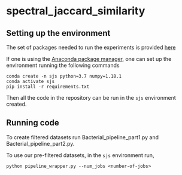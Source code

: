 # spectral_jaccard_similarity

## Setting up the environment 

The set of packages needed to run the experiments is provided [here](requirements.txt)

If one is using the [Anaconda package manager](https://www.anaconda.com/), one can set up the environment running the following commands

```
conda create -n sjs python=3.7 numpy=1.18.1
conda activate sjs
pip install -r requirements.txt
```

Then all the code in the repository can be run in the `sjs` environment created.

## Running code


To create filtered datasets run Bacterial_pipeline_part1.py and Bacterial_pipeline_part2.py.

To use our pre-filtered datasets, in the `sjs` environment run,

```
python pipeline_wrapper.py --num_jobs <number-of-jobs>
```
